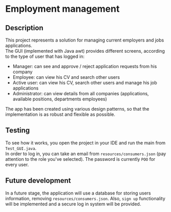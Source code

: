 # Employment management #

## Description ##
This project represents a solution for managing current employers and jobs applications.  
The GUI (implemented with Java awt) provides different screens, according to the type
of user that has logged in:
- Manager: can see and approve / reject application requests from his company
- Employee: can view his CV and search other users
- Active user: can view his CV, search other users and manage his job applications
- Administrator: can view details from all companies (applications, available positions, departments
employees)

The app has been created using various design patterns, so that the implementation
is as robust and flexible as possible.

## Testing ##
To see how it works, you open the project in your IDE and run the main from
`Test_GUI.java`.  
In order to log in, you can take an email from `resources/consumers.json` (pay attention
to the role you've selected). The password is currently `POO` for every user.

## Future development ##
In a future stage, the application will use a database for storing users information,
removing `resources/consumers.json`. 
Also, `sign up` functionality will be implemented and a secure log in system will
be provided.